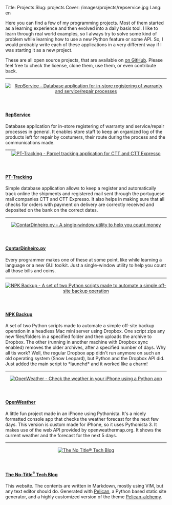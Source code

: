 Title: Projects
Slug: projects
Cover: /images/projects/repservice.jpg
Lang: en

<article>
<p>Here you can find a few of my programming projects. Most of them started as a learning experience and then evolved into a daily basis tool. I like to learn through real world examples, so I always try to solve some kind of problem while learning how to use a new Python feature or some API. So, I would probably write each of these applications in a very different way if I was starting it as a new project.</p>

<p>These are all open source projects, that are available on <a href="https://github.com/victordomingos" target="_blank">on GitHub</a>. Please feel free to check the license, clone them, use them, or even contribute back.</p>
<hr>
</article>


<article class="row teaser">
<header class="col-sm-3 text-muted"><a href="../repservice">
    <img alt="RepService - Database application for in-store registering of warranty and service/repair processes" src="{static /images/projects/repservice.jpg thumb="320x_"}" class="article_list_img"/>
  </a></header>

<div class="col-sm-9">
  <h4 class="title"><a href="../repservice">RepService
  </a></h4>
  <div class="content">
Database application for in-store registering of warranty and service/repair processes in general. It enables store staff to keep an organized log of the products left for repair by costumers, their route during the process and the communications made.
  </div>
</div>
</article>
_____


<article class="row teaser">
<header class="col-sm-3"><a href="../pt-tracking">
    <img alt="PT-Tracking - Parcel tracking application for CTT and CTT Expresso" src="{static /images/projects/pt-tracking.png thumb="320x_"}" class="article_list_img">
  </a></header>

<div class="col-sm-9"><h4 class="title"><a href="../pt-tracking">
PT-Tracking
</a></h4>

<div class="content">
Simple database application allows to keep a register and automatically track online the shipments and registered mail sent through the portuguese mail companies CTT and CTT Expresso. It also helps in making sure that all checks for orders with payment on delivery are correctly received and deposited on the bank on the correct dates.
</div></div></article>

_____


<article class="row teaser">
<header class="col-sm-3">
  <a href="../contar-dinheiro">
    <img alt="ContarDinheiro.py - A single-window utility to help you count money" src="{static /images/projects/contar-dinheiro.png thumb="_x400"}" class="article_list_img">
  </a>
</header>
<div class="col-sm-9">
  <h4 class="title"><a href="../contar-dinheiro">
  ContarDinheiro.py
  </a></h4>
    
  <div class="content">
Every programmer makes one of these at some point, like while learning a language or a new GUI toolkit. Just a single-window utility to help you count all those bills and coins.
  </div></div>
</article>

_____


<article class="row teaser">
<header class="col-sm-3">
  <a href="../npk-backup">
    <img alt="NPK Backup - A set of two Python scripts made to automate a simple off-site backup operation" src="{static ../../images/2018/npk-backup.png thumb="320x_"}" class="article_list_img">
  </a>
</header>
<div class="col-sm-9">
  <h4 class="title"><a href="../npk-backup">
  NPK Backup
  </a></h4>
    
  <div class="content">
A set of two Python scripts made to automate a simple off-site backup operation in a headless Mac mini server using Dropbox. One script zips any new files/folders in a specified folder and then uploads the archive to Dropbox. The other (running in another machine with Dropbox sync enabled) removes the older archives, after a specified number of days. Why all tis work? Well, the regular Dropbox app didn't run anymore on such an old operating system (Snow Leopard), but Python and the Dropbox API did. Just added the main script to *launchd* and it worked like a charm!
  </div></div>
</article>

_____

<article class="row teaser">
<header class="col-sm-3">
  <a href="../openweather">
    <img alt="OpenWeather - Check the weather in your iPhone using a Python app" src="{static /images/projects/openweather.png thumb="320x_"}" class="article_list_img">
  </a>
</header>
<div class="col-sm-9">
  <h4 class="title"><a href="../openweather">
  OpenWeather
  </a></h4>
    
  <div class="content">
A little fun project made in an iPhone using Pythonista. It's a nicely formatted console app that checks the weather forecast for the next few days. This version is custom made for iPhone, so it uses Pythonista 3. It makes use of the web API provided by openweathermap.org. It shows the current weather and the forecast for the next 5 days. 
  </div></div>
</article>
 
_____


<article class="row teaser">
<header class="col-sm-3">
  <a href="/">
    <img alt="The No Title® Tech Blog" src="{static /images/projects/no-title-screenshot.png thumb="320x_"}" class="article_list_img">
  </a>
</header>
<div class="col-sm-9">
  <h4 class="title"><a href="/">
  The No-Title<sup>®</sup> Tech Blog
  </a></h4>
    
  <div class="content">
This website. The contents are written in Markdown, mostly using VIM, but any text editor should do. Generated with <a href="http://docs.getpelican.com/en/stable/" target="_blank">Pelican</a>, a Python based static site generator, and a highly customized version of the theme <a href="https://nairobilug.github.io/pelican-alchemy/" target="_blank">Pelican-alchemy</a>.
  </div></div>
</article>
